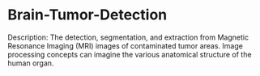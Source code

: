 # Brain-Tumor-Detection
Description: The detection, segmentation, and extraction from Magnetic
Resonance Imaging (MRI) images of contaminated tumor areas. Image processing concepts can imagine
the various anatomical structure of the human organ.
